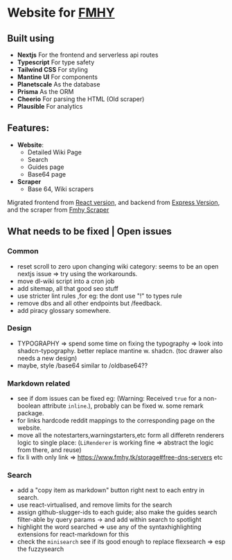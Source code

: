 # Website for [FMHY](https://www.reddit.com/r/FREEMEDIAHECKYEAH/)

## Built using

- **Nextjs** For the frontend and serverless api routes
- **Typescript** For type safety
- **Tailwind CSS** For styling
- **Mantine UI** For components
- **Planetscale** As the database
- **Prisma** As the ORM
- **Cheerio** For parsing the HTML (Old scraper)
- **Plausible** For analytics

## Features:

- **Website**:
  - Detailed Wiki Page
  - Search
  - Guides page
  - Base64 page
- **Scraper**
  - Base 64, Wiki scrapers

Migrated frontend from [React version](https://github.com/zeus-12/fmhy-ui), and backend from [Express Version](https://github.com/zeus-12/fmhy-server), and the scraper from [Fmhy Scraper](https://github.com/zeus-12/fmhy-scraper)

## What needs to be fixed | Open issues

### Common

- reset scroll to zero upon changing wiki category: seems to be an open nextjs issue => try using the workarounds.
- move dl-wiki script into a cron job
- add sitemap, all that good seo stuff
- use stricter lint rules ,for eg: the dont use "!" to types rule
- remove dbs and all other endpoints but /feedback.
- add piracy glossary somewhere.

### Design

- TYPOGRAPHY => spend some time on fixing the typography => look into shadcn-typography. better replace mantine w. shadcn. (toc drawer also needs a new design)
- maybe, style /base64 similar to /oldbase64??

### Markdown related

- see if dom issues can be fixed eg: (Warning: Received `true` for a non-boolean attribute `inline`.), probably can be fixed w. some remark package.
- for links hardcode reddit mappings to the corresponding page on the website.
- move all the notestarters,warningstarters,etc form all differetn renderers logic to single place: (`LiRenderer` is working fine => abstract the logic from there, and reuse)
- fix li with only link => https://www.fmhy.tk/storage#free-dns-servers etc

### Search

- add a "copy item as markdown" button right next to each entry in search.
- use react-virtualised, and remove limits for the search
- assign github-slugger-ids to each guide; also make the guides search filter-able by query params -> and add within search to spotlight
- highlight the word searched => use any of the syntaxhighlighting extensions for react-markdown for this
- check the `minisearch` see if its good enough to replace flexsearch => esp the fuzzysearch
